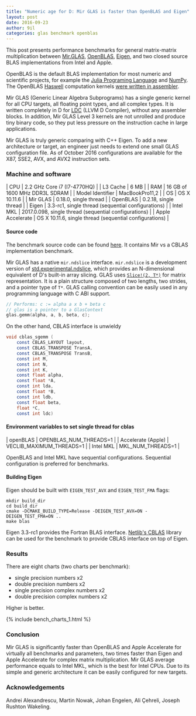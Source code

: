 ```yaml
---
title: "Numeric age for D: Mir GLAS is faster than OpenBLAS and Eigen"
layout: post
date: 2016-09-23
author: 9il
categories: glas benchmark openblas
---
```


This post presents performance benchmarks for general matrix-matrix multiplication
between [Mir.GLAS](https://github.com/libmir/mir), [OpenBLAS](https://github.com/xianyi/OpenBLAS),
[Eigen](http://eigen.tuxfamily.org/), and two closed source BLAS implementations from Intel and Apple.

OpenBLAS is the default BLAS implementation for most numeric and scientific projects, for example the [Julia Programing Language](http://julialang.org/) and [NumPy](http://www.numpy.org/).
The OpenBLAS [Haswell](https://en.wikipedia.org/wiki/Haswell_(microarchitecture)) computation kernels [were written in assembler](https://github.com/xianyi/OpenBLAS/blob/develop/kernel/x86_64/sgemm_kernel_16x4_haswell.S).

Mir GLAS (Generic Linear Algebra Subprograms) has a single generic kernel for all CPU targets, all floating point types, and all complex types.
It is written completely in D for [LDC](https://github.com/ldc-developers/ldc) (LLVM D Compiler), without any assembler blocks.
In addition, Mir GLAS Level 3 kernels are not unrolled and produce tiny binary code, so they put less pressure on the instruction cache in large applications.

Mir GLAS is truly generic comparing with C++ Eigen.
To add a new architecture or target, an engineer just needs to extend one small GLAS configuration file.
As of October 2016 configurations are available for the X87, SSE2, AVX, and AVX2 instruction sets.

### Machine and software

| CPU | 2.2 GHz Core i7 (I7-4770HQ) |
| L3 Cache | 6 MB |
| RAM | 16 GB of 1600 MHz DDR3L SDRAM |
| Model Identifier | MacBookPro11,2 |
| OS | OS X 10.11.6 |
| Mir GLAS | 0.18.0, single thread |
| OpenBLAS | 0.2.18, single thread |
| Eigen | 3.3-rc1, single thread (sequential configurations) |
| Intel MKL | 2017.0.098, single thread (sequential configurations) |
| Apple Accelerate | OS X 10.11.6, single thread (sequential configurations) |

#### Source code
The benchmark source code can be found [here](https://github.com/libmir/mir/blob/master/benchmarks/glas/gemm_report.d).
It contains Mir vs a CBLAS implementation benchmark.

Mir GLAS has a native `mir.ndslice` interface. `mir.ndslice` is a development version of 
[std.experimental.ndslice](http://dlang.org/phobos/std_experimental_ndslice.html),
which provides an N-dimensional equivalent of D's built-in array slicing.
GLAS uses [`Slice!(2, T*)`](http://dlang.org/phobos/std_experimental_ndslice_slice.html#.Slice) for matrix representation. It is a plain structure
composed of two lengths, two strides, and a pointer type of `T*`.
GLAS calling convention can be easily used in any programming language with C ABI support.

```d
// Performs: c := alpha a x b + beta c
// glas is a pointer to a GlasContext
glas.gemm(alpha, a, b, beta, c);
```

On the other hand, CBLAS interface is unwieldy

```d
void cblas_sgemm (
	const CBLAS_LAYOUT layout,
	const CBLAS_TRANSPOSE TransA,
	const CBLAS_TRANSPOSE TransB,
	const int M,
	const int N,
	const int K,
	const float alpha,
	const float *A,
	const int lda,
	const float *B,
	const int ldb,
	const float beta,
	float *C,
	const int ldc)
```

#### Environment variables to set single thread for cblas

| openBLAS | OPENBLAS_NUM_THREADS=1 |
| Accelerate (Apple) | VECLIB_MAXIMUM_THREADS=1 |
| Intel MKL | MKL_NUM_THREADS=1 |

OpenBLAS and Intel MKL have sequential configurations. Sequential configuration is preferred for benchmarks.

#### Building Eigen

Eigen should be built with `EIGEN_TEST_AVX` and `EIGEN_TEST_FMA` flags:
```
mkdir build_dir
cd build_dir
cmake -DCMAKE_BUILD_TYPE=Release -DEIGEN_TEST_AVX=ON -DEIGEN_TEST_FMA=ON ..
make blas
```
Eigen 3.3-rc1 provides the Fortran BLAS interface.
[Netlib's CBLAS](http://www.netlib.org/blas/#_cblas) library can be used for the benchmark to provide CBLAS interface on top of Eigen.

### Results

There are eight charts (two charts per benchmark):
 - single precision numbers x2
 - double precision numbers x2
 - single precision complex numbers x2
 - double precision complex numbers x2

Higher is better.

{% include bench_charts_1.html %}

### Conclusion

Mir GLAS is significantly faster than OpenBLAS and Apple Accelerate for virtually all benchmarks and parameters,
two times faster than Eigen and Apple Accelerate for complex matrix multiplication.
Mir GLAS average performance equals to Intel MKL, which is the best for Intel CPUs.
Due to its simple and generic architecture it can be easily configured for new targets.

### Acknowledgements
Andrei Alexandrescu, Martin Nowak, Johan Engelen, Ali Çehreli, Joseph Rushton Wakeling.
